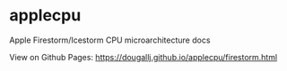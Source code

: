 # applecpu
Apple Firestorm/Icestorm CPU microarchitecture docs

View on Github Pages: https://dougallj.github.io/applecpu/firestorm.html